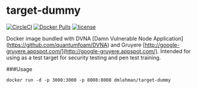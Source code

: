 # target-dummy

[![CircleCI](https://img.shields.io/circleci/project/dmlehman99/target-dummy.svg?maxAge=2592000?style=plastic)]()
[![Docker Pulls](https://img.shields.io/docker/pulls/dmlehman/target-dummy.svg?maxAge=2592000?style=plastic)]()
[![license](https://img.shields.io/github/license/dmlehman99/target-dummy.svg?maxAge=2592000?style=plastic)]()

Docker image bundled with DVNA [Damn Vulnerable Node Application] (https://github.com/quantumfoam/DVNA) and Gruyere [http://google-gruyere.appspot.com/](http://google-gruyere.appspot.com/).  Intended for using as a test target for security testing and pen test training.

###Usage

    docker run -d -p 3000:3000 -p 8008:8008 dmlehman/target-dummy
